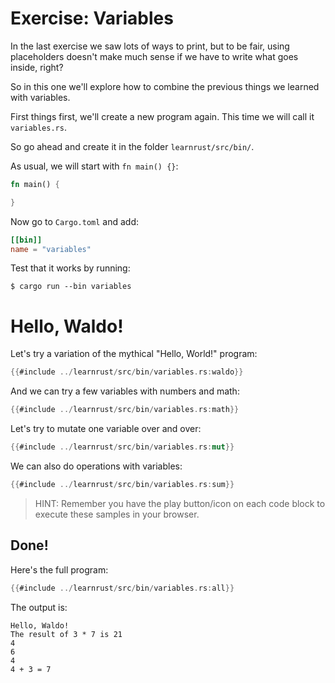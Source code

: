 # Exercise: Variables

In the last exercise we saw lots of ways to print, but to be fair, using
placeholders doesn't make much sense if we have to write what goes inside, right?

So in this one we'll explore how to combine the previous things we learned with 
variables.

First things first, we'll create a new program again. This time we will call it
`variables.rs`. 

So go ahead and create it in the folder `learnrust/src/bin/`.

As usual, we will start with `fn main() {}`:

```rust
fn main() {

}
```

Now go to `Cargo.toml` and add:

```toml
[[bin]]
name = "variables"
```

Test that it works by running:

```console
$ cargo run --bin variables
```

# Hello, Waldo!

Let's try a variation of the mythical "Hello, World!" program:

```rust
{{#include ../learnrust/src/bin/variables.rs:waldo}}
```

And we can try a few variables with numbers and math:

```rust
{{#include ../learnrust/src/bin/variables.rs:math}}
```

Let's try to mutate one variable over and over:
```rust
{{#include ../learnrust/src/bin/variables.rs:mut}}
```

We can also do operations with variables:
```rust
{{#include ../learnrust/src/bin/variables.rs:sum}}
```

> HINT: Remember you have the play button/icon on each code block to execute 
> these samples in your browser.

## Done!

Here's the full program:
```rust
{{#include ../learnrust/src/bin/variables.rs:all}}
```

The output is:
```
Hello, Waldo!
The result of 3 * 7 is 21
4
6
4
4 + 3 = 7
```